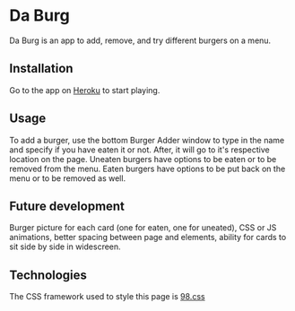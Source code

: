 # Da Burg

Da Burg is an app to add, remove, and try different burgers on a menu.

## Installation

Go to the app on [Heroku](https://peaceful-dusk-21303.herokuapp.com/) to start playing.

## Usage

To add a burger, use the bottom Burger Adder window to type in the name and specify if you have eaten it or not. After, it will go to it's respective location on the page. Uneaten burgers have options to be eaten or to be removed from the menu. Eaten burgers have options to be put back on the menu or to be removed as well.

## Future development
Burger picture for each card (one for eaten, one for uneated), CSS or JS animations, better spacing between page and elements, ability for cards to sit side by side in widescreen.

## Technologies

The CSS framework used to style this page is [98.css](https://jdan.github.io/98.css/)
